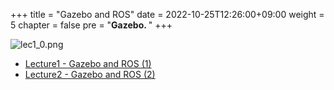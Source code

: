 +++
title = "Gazebo and ROS"
date = 2022-10-25T12:26:00+09:00
weight = 5
chapter = false
pre = "<b>Gazebo. </b>"
+++

![lec1_0.png](/kr/ros_and_gazebo/images/gazebo_logo.png?height=200px)

- [Lecture1 - Gazebo and ROS (1)](/kr/ros_and_gazebo/lecture1)
- [Lecture2 - Gazebo and ROS (2)](/kr/ros_and_gazebo/lecture1)